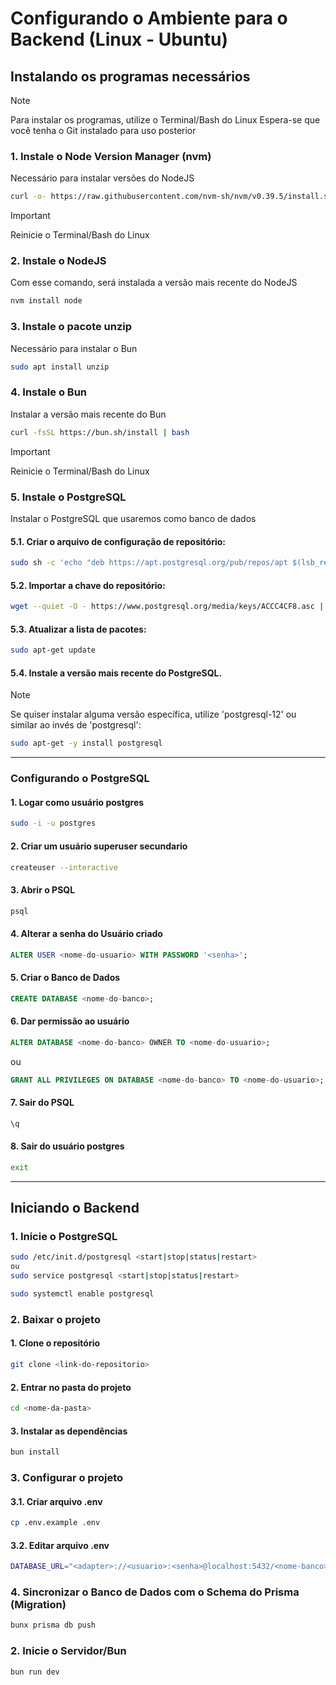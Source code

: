 # Configurando o Ambiente para o Backend (Linux - Ubuntu)
## Instalando os programas necessários
> [!NOTE]
> Para instalar os programas, utilize o Terminal/Bash do Linux
> Espera-se que você tenha o Git instalado para uso posterior
### 1. Instale o Node Version Manager (nvm)
Necessário para instalar versões do NodeJS
```bash
curl -o- https://raw.githubusercontent.com/nvm-sh/nvm/v0.39.5/install.sh | bash
```

> [!IMPORTANT]
> Reinicie o Terminal/Bash do Linux

### 2. Instale o NodeJS
Com esse comando, será instalada a versão mais recente do NodeJS
```bash
nvm install node
```

### 3. Instale o pacote unzip
Necessário para instalar o Bun
```bash
sudo apt install unzip
```

### 4. Instale o Bun
Instalar a versão mais recente do Bun
```bash
curl -fsSL https://bun.sh/install | bash
```

> [!IMPORTANT]
> Reinicie o Terminal/Bash do Linux

### 5. Instale o PostgreSQL
Instalar o PostgreSQL que usaremos como banco de dados
#### 5.1. Criar o arquivo de configuração de repositório:
```bash
sudo sh -c 'echo "deb https://apt.postgresql.org/pub/repos/apt $(lsb_release -cs)-pgdg main" > /etc/apt/sources.list.d/pgdg.list'
```

#### 5.2. Importar a chave do repositório:
```bash
wget --quiet -O - https://www.postgresql.org/media/keys/ACCC4CF8.asc | sudo apt-key add -
```

#### 5.3. Atualizar a lista de pacotes:
```bash
sudo apt-get update
```

#### 5.4. Instale a versão mais recente do PostgreSQL.
> [!NOTE]
> Se quiser instalar alguma versão específica, utilize 'postgresql-12'  ou similar ao invés de 'postgresql':
```bash
sudo apt-get -y install postgresql
```


---
### Configurando o PostgreSQL
#### 1. Logar como usuário postgres
```bash
sudo -i -u postgres
```

#### 2. Criar um usuário superuser secundario
```bash
createuser --interactive
```

#### 3. Abrir o PSQL
```bash
psql
```

#### 4. Alterar a senha do Usuário criado
```sql
ALTER USER <nome-do-usuario> WITH PASSWORD '<senha>';
```

#### 5. Criar o Banco de Dados
```sql
CREATE DATABASE <nome-do-banco>;
```

#### 6. Dar permissão ao usuário
```sql
ALTER DATABASE <nome-do-banco> OWNER TO <nome-do-usuario>;
```
ou
```sql
GRANT ALL PRIVILEGES ON DATABASE <nome-do-banco> TO <nome-do-usuario>;
```

#### 7. Sair do PSQL
```sql
\q
```

#### 8. Sair do usuário postgres
```bash
exit
```

---

## Iniciando o Backend
### 1. Inicie o PostgreSQL
```bash
sudo /etc/init.d/postgresql <start|stop|status|restart>
ou
sudo service postgresql <start|stop|status|restart>
```
```bash
sudo systemctl enable postgresql
```

### 2. Baixar o projeto
#### 1. Clone o repositório
```bash
git clone <link-do-repositorio>
```

#### 2. Entrar no pasta do projeto
```bash
cd <nome-da-pasta>
```

#### 3. Instalar as dependências
```bash
bun install
```

### 3. Configurar o projeto
#### 3.1. Criar arquivo .env
```bash
cp .env.example .env
```
#### 3.2. Editar arquivo .env
```bash
DATABASE_URL="<adapter>://<usuario>:<senha>@localhost:5432/<nome-banco>?schema=public"
```

### 4. Sincronizar o Banco de Dados com o Schema do Prisma (Migration)
```bash
bunx prisma db push
```

### 2. Inicie o Servidor/Bun
```bash
bun run dev
```